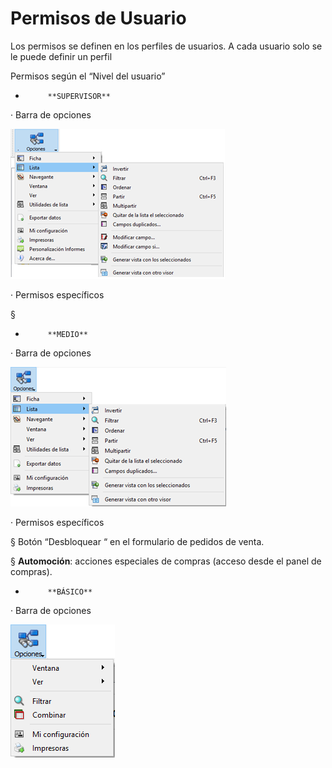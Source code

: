 # Permisos de Usuario

Los permisos se definen en los perfiles de usuarios. A cada usuario solo se le puede definir un perfil

Permisos según el “Nivel del usuario”

-          **SUPERVISOR**

·         Barra de opciones

![](../../../.gitbook/assets/image%20%2891%29.png)

·         Permisos específicos

§   

-          **MEDIO**

·         Barra de opciones

![](../../../.gitbook/assets/image%20%2814%29.png)

·         Permisos específicos

§  Botón  “Desbloquear “ en el formulario de pedidos de venta.

§  **Automoción**: acciones especiales de compras \(acceso desde el panel de compras\).

-          **BÁSICO**

·         Barra de opciones

![](../../../.gitbook/assets/image%20%28118%29.png)

